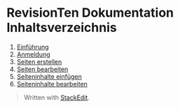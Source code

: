 ﻿
# RevisionTen Dokumentation Inhaltsverzeichnis

1. [Einführung](Einfuehrung.md)
2. [Anmeldung](Anmeldung.md)
3. [Seiten erstellen](Seiten-erstellen.md)
4. [Seiten bearbeiten](Seiten-bearbeiten.md) 
5. [Seiteninhalte einfügen](Seiteninhalte-einfuegen.md)
6. [Seiteninhalte bearbeiten](Seiteninhalte-bearbeiten.md)



> Written with [StackEdit](https://stackedit.io/).


